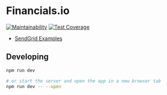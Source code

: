 # Financials.io

[![Maintainability](https://api.codeclimate.com/v1/badges/13da45a703072acac894/maintainability)](https://codeclimate.com/repos/5feb274db8b2ff1ff5005095/maintainability)
[![Test Coverage](https://api.codeclimate.com/v1/badges/13da45a703072acac894/test_coverage)](https://codeclimate.com/repos/5feb274db8b2ff1ff5005095/test_coverage)

- [SendGrid Examples](https://github.com/sendgrid/sendgrid-nodejs/tree/main/docs/use-cases)

## Developing

```bash
npm run dev

# or start the server and open the app in a new browser tab
npm run dev -- --open
```
